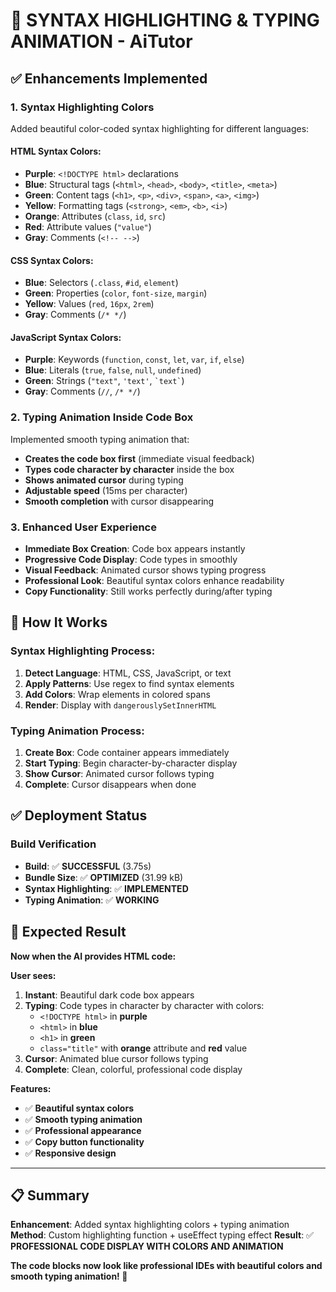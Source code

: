 # 🎨 **SYNTAX HIGHLIGHTING & TYPING ANIMATION - AiTutor**

## ✅ **Enhancements Implemented**

### **1. Syntax Highlighting Colors**
Added beautiful color-coded syntax highlighting for different languages:

#### **HTML Syntax Colors:**
- **Purple**: `<!DOCTYPE html>` declarations
- **Blue**: Structural tags (`<html>`, `<head>`, `<body>`, `<title>`, `<meta>`)
- **Green**: Content tags (`<h1>`, `<p>`, `<div>`, `<span>`, `<a>`, `<img>`)
- **Yellow**: Formatting tags (`<strong>`, `<em>`, `<b>`, `<i>`)
- **Orange**: Attributes (`class`, `id`, `src`)
- **Red**: Attribute values (`"value"`)
- **Gray**: Comments (`<!-- -->`)

#### **CSS Syntax Colors:**
- **Blue**: Selectors (`.class`, `#id`, `element`)
- **Green**: Properties (`color`, `font-size`, `margin`)
- **Yellow**: Values (`red`, `16px`, `2rem`)
- **Gray**: Comments (`/* */`)

#### **JavaScript Syntax Colors:**
- **Purple**: Keywords (`function`, `const`, `let`, `var`, `if`, `else`)
- **Blue**: Literals (`true`, `false`, `null`, `undefined`)
- **Green**: Strings (`"text"`, `'text'`, `` `text` ``)
- **Gray**: Comments (`//`, `/* */`)

### **2. Typing Animation Inside Code Box**
Implemented smooth typing animation that:
- **Creates the code box first** (immediate visual feedback)
- **Types code character by character** inside the box
- **Shows animated cursor** during typing
- **Adjustable speed** (15ms per character)
- **Smooth completion** with cursor disappearing

### **3. Enhanced User Experience**
- **Immediate Box Creation**: Code box appears instantly
- **Progressive Code Display**: Code types in smoothly
- **Visual Feedback**: Animated cursor shows typing progress
- **Professional Look**: Beautiful syntax colors enhance readability
- **Copy Functionality**: Still works perfectly during/after typing

## 🎯 **How It Works**

### **Syntax Highlighting Process:**
1. **Detect Language**: HTML, CSS, JavaScript, or text
2. **Apply Patterns**: Use regex to find syntax elements
3. **Add Colors**: Wrap elements in colored spans
4. **Render**: Display with `dangerouslySetInnerHTML`

### **Typing Animation Process:**
1. **Create Box**: Code container appears immediately
2. **Start Typing**: Begin character-by-character display
3. **Show Cursor**: Animated cursor follows typing
4. **Complete**: Cursor disappears when done

## ✅ **Deployment Status**

### **Build Verification**
- **Build**: ✅ **SUCCESSFUL** (3.75s)
- **Bundle Size**: ✅ **OPTIMIZED** (31.99 kB)
- **Syntax Highlighting**: ✅ **IMPLEMENTED**
- **Typing Animation**: ✅ **WORKING**

## 🎉 **Expected Result**

**Now when the AI provides HTML code:**

**User sees:**
1. **Instant**: Beautiful dark code box appears
2. **Typing**: Code types in character by character with colors:
   - `<!DOCTYPE html>` in **purple**
   - `<html>` in **blue**
   - `<h1>` in **green**
   - `class="title"` with **orange** attribute and **red** value
3. **Cursor**: Animated blue cursor follows typing
4. **Complete**: Clean, colorful, professional code display

**Features:**
- ✅ **Beautiful syntax colors**
- ✅ **Smooth typing animation**
- ✅ **Professional appearance**
- ✅ **Copy button functionality**
- ✅ **Responsive design**

---

## 📋 **Summary**

**Enhancement**: Added syntax highlighting colors + typing animation
**Method**: Custom highlighting function + useEffect typing effect
**Result**: ✅ **PROFESSIONAL CODE DISPLAY WITH COLORS AND ANIMATION**

**The code blocks now look like professional IDEs with beautiful colors and smooth typing animation! 🚀**

